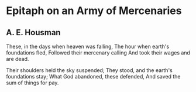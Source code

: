 # Epitaph on an Army of Mercenaries
## A. E. Housman
These, in the days when heaven was falling,
The hour when earth's foundations fled,
Followed their mercenary calling
And took their wages and are dead.


Their shoulders held the sky suspended;
They stood, and the earth's foundations stay;
What God abandoned, these defended,
And saved the sum of things for pay.